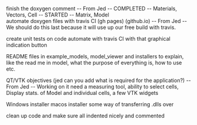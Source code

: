 finish the doxygen comment -- From Jed -- COMPLETED -- Materials, Vectors, Cell -- STARTED -- Matrix, Model  
automate doxygen files with travis CI (gh pages) (github.io) -- From Jed -- We should do this last because it will use up our free build with travis.

create unit tests on code
automate with travis CI with that graphical indication button

README files in example_models, model_viewer and installers to explain, like the read me in model, what the purpose of everything is, how to use etc.

QT/VTK objectives (jed can you add what is required for the application?) -- From Jed -- Working on it need a measuring tool, ability to select cells, Display stats. of Model and individual cells, a few VTK widgets

Windows installer
macos installer
some way of transferring .dlls over

clean up code and make sure all indented nicely and commented
